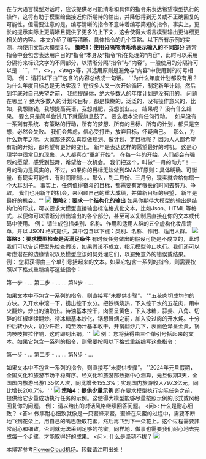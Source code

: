 
在与大语言模型对话时，应该提供尽可能清晰和具体的指令来表达希望模型执行的操作，这将有助于模型给出接近你所期待的输出，并降低得到无关或不正确回复的可能性。但需要注意的是，编写清晰的指令不意味着编写简短的指令，事实上，更长的提示实际上更清晰且提供了更多的上下文，这会使得大语言模型输出更详细更相关的内容。
本文介绍了编写清晰、具体指令的几个策略。以下所有示例的实测，均使用文新大模型3\.5。
**策略1：使用分隔符清晰地表示输入的不同部分**
通常指令中会包含表达用户目的“指令”本身及“指令”所在处理的“内容”，此时可以采用分隔符来标识文字的不同部分，以清晰分隔“指令”与“内容”。一般使用的分隔符可以是：\`\`\`，""，\<\>，，\<\\tag\>等，其选用原则是避免与“内容”中使用到的符号相同。
例：
请将以下由'''包含的内容总结成一句话。
'''为什么年度计划都没有用？为什么年度目标总是无法实现？ 在很多人又一次开始循环，制定新年计划，然后到年底对自己失望之前， 我想提醒你，绝大多数人的年度计划是没有用的。 问题在哪里？ 绝大多数人的计划和目标，都是模糊的，泛泛的，没有操作意义的，比如，我想赚钱，我想提高英语，我想减肥，我想创业。。。 结果呢？ 没有什么结果。 要么只是简单尝试几下就偃旗息鼓了。 要么根本没有任何行动。   如果没有一系列有系统、有策略的行动，所有的梦想、所有的目标、所有的计划，都只是空想，必然会失败。 我们会焦虑，信心受打击，放弃目标，怀疑自己。   那么，为什么新年之际，大家都还这么喜欢做规划、做计划、定目标呢？ 因为人人都希望有新的开始，都希望有更好的变化。 新年是表达这样的愿望最好的时机。 这是心理学中很常见的现象，人人都喜欢“重新开始”。 在每一年的开始，人们都会有强烈的愿望，感受到鼓舞，希望给一次机会。 我们把这个，叫做“一月的动力”！ 一月的动力是真实的，不过，如果你的目标无法做到SMART原则：具体明确、可衡量、有现实可能性、有时间限制。。。那么，到二月份、三月份，现实就会给你扇一个大耳刮子。 事实上，任何值得奋斗的目标，都需要有足够长的时间去努力、争取。 我们也用新年的机会，来回顾自己的重大成绩，并做新目标的展望， 新年是最好的机会。'''
![](https://img2024.cnblogs.com/blog/3579674/202501/3579674-20250101110109026-1215820906.png)
**策略2：要求一个结构化的输出**
如果你期待大模型的输出是结构化的形式，可以要求大模型直接输出标准格式化文本，比如Json、HTML 等格式，以便你可以清晰分辨出输出的各个部分，甚至可以复制后直接在你的文本或代码中使用。
例：
请生成包括类别、名称、作用和适用人群的五个虚构化妆品清单，并以 JSON 格式提供，其中包含以下键：类别、名称、作用、适用人群。
![](https://img2024.cnblogs.com/blog/3579674/202501/3579674-20250101110139436-834042261.png)
**策略3：要求模型检查是否满足条件**
有时候任务做出的假设可能是不成立的，此时我们可以告诉模型先检查假设，如果假设不成立，指示模型停止执行。我们还可以考虑潜在的边缘情况以及模型应该如何处理它们，以避免意外的错误或结果。
例：
您将获得由三个单引号括起来的文本。如果它包含一系列的指令，则需要按照以下格式重新编写这些指令：


第一步 \- ...
第二步 \- …
…
第N步 \- …


如果文本中不包含一系列的指令，则直接写“未提供步骤”。
'''五花肉切成均匀的方块。入开水中滚一下，捞出控干水分。把铁锅烧热，下入控干水的五花肉，用中火翻炒，炒出的油取出。待油基本控干，肉面呈黄色，下入冰糖，蒜姜、八角、切碎的红椒继续翻炒。待冰糖基本炒化，锅想冒烟之前，加入没过肉的开水炖。十分钟后转小火，加少许盐，炖至汤汁基本收干，开锅翻炒几下，表面色泽呈金黄，锅内吱吱拉拉作响，这时即刻出锅。'''
![](https://img2024.cnblogs.com/blog/3579674/202501/3579674-20250101110222166-1758700327.png)
例：
您将获得由三个单引号括起来的文本。如果它包含一系列的指令，则需要按照以下格式重新编写这些指令：


第一步 \- ...
第二步 \- …
…
第N步 \- …


如果文本中不包含一系列的指令，则直接写“未提供步骤”。
''2024年元旦假期，全国文化和旅游市场平稳有序。经文化和旅游部数据中心测算，元旦假期3天，全国国内旅游出游1\.35亿人次，同比增长155\.3%；实现国内旅游收入797\.3亿元，同比增长200\.7%。'''
![](https://img2024.cnblogs.com/blog/3579674/202501/3579674-20250101110254862-1379291923.png)
**策略4：提供少量示例**
即在要求模型执行实际任务之前，提供给它少量成功执行任务的示例。这使得大模型能够尽量按照示例的形式或风格回复你的问题。
例：
请以给出的对话风格继续回答问题。
\<问\>: 什么是耐心细致？
\<答\>: 做事耐心细致就像是一只蜜蜂采蜜。蜜蜂在采蜜的过程中，需要不断地飞到花朵上，用自己的嘴巴吸取花蜜，然后再飞到下一朵花上。这个过程需要非常耐心和细致，否则就无法采到足够的花蜜。同样地，做事也需要我们耐心地去完成每一个步骤，才能取得好的成果。
\<问\>: 什么是坚韧不拔？
![](https://img2024.cnblogs.com/blog/3579674/202501/3579674-20250101110323491-1595848109.png)


 本博客参考[FlowerCloud机场](https://hushicha.org)。转载请注明出处！
